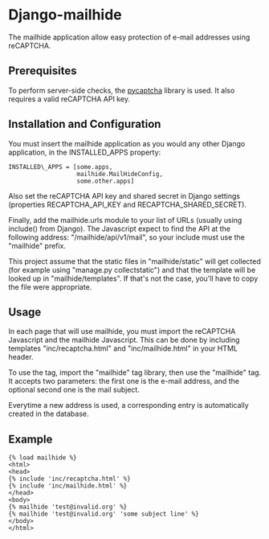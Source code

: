 Django-mailhide
===============

The mailhide application allow easy protection of e-mail addresses using reCAPTCHA.


Prerequisites
-------------
To perform server-side checks, the [pycaptcha](https://repos.cleyfaye.net/trac/pycaptcha) library is used.
It also requires a valid reCAPTCHA API key.


Installation and Configuration
------------------------------
You must insert the mailhide application as you would any other Django application, in the INSTALLED\_APPS property:

    INSTALLED\_APPS = [some.apps,
                       mailhide.MailHideConfig,
                       some.other.apps]

Also set the reCAPTCHA API key and shared secret in Django settings (properties RECAPTCHA\_API\_KEY and RECAPTCHA\_SHARED\_SECRET).

Finally, add the mailhide.urls module to your list of URLs (usually using include() from Django).
The Javascript expect to find the API at the following address: "/mailhide/api/v1/mail", so your include must use the "mailhide" prefix.

This project assume that the static files in "mailhide/static" will get collected (for example using "manage.py collectstatic") and that the template will be looked up in "mailhide/templates".
If that's not the case, you'll have to copy the file were appropriate.

Usage
-----
In each page that will use mailhide, you must import the reCAPTCHA Javascript and the mailhide Javascript.
This can be done by including templates "inc/recaptcha.html" and "inc/mailhide.html" in your HTML header.

To use the tag, import the "mailhide" tag library, then use the "mailhide" tag.
It accepts two parameters: the first one is the e-mail address, and the optional second one is the mail subject.

Everytime a new address is used, a corresponding entry is automatically created in the database.


Example
-------

    {% load mailhide %}
    <html>
    <head>
    {% include 'inc/recaptcha.html' %}
    {% include 'inc/mailhide.html' %}
    </head>
    <body>
    {% mailhide 'test@invalid.org' %}
    {% mailhide 'test@invalid.org' 'some subject line' %}
    </body>
    </html>
